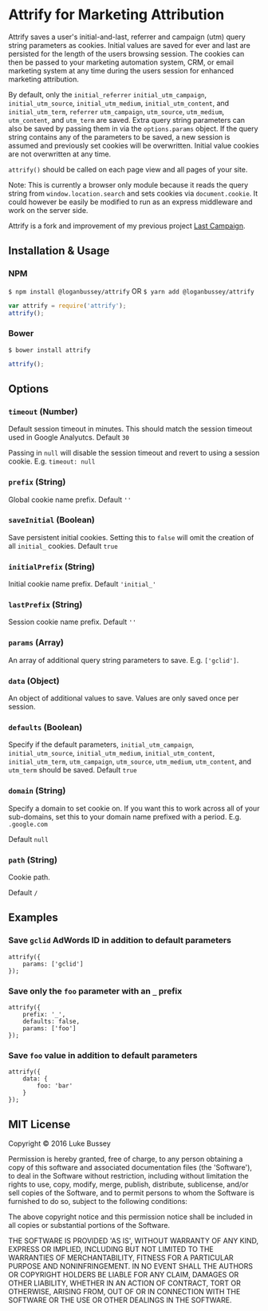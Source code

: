 # Attrify for Marketing Attribution

Attrify saves a user's initial-and-last, referrer and campaign (utm) query string parameters as cookies. Initial values are saved for ever and last are persisted for the length of the users browsing session. The cookies can then be passed to your marketing automation system, CRM, or email marketing system at any time during the users session for enhanced marketing attribution.

By default, only the `initial_referrer` `initial_utm_campaign`, `initial_utm_source`, `initial_utm_medium`, `initial_utm_content`, and `initial_utm_term`, `referrer` `utm_campaign`, `utm_source`, `utm_medium`, `utm_content`, and `utm_term` are saved. Extra query string parameters can also be saved by passing them in via the `options.params` object. If the query string contains any of the parameters to be saved, a new session is assumed and previously set cookies will be overwritten. Initial value cookies are not overwritten at any time.

`attrify()` should be called on each page view and all pages of your site.

Note: This is currently a browser only module because it reads the query string from `window.location.search` and sets cookies via `document.cookie`. It could however be easily be modified to run as an express middleware and work on the server side.

Attrify is a fork and improvement of my previous project [Last Campaign](https://github.com/Yesware/last-campaign).

## Installation & Usage

### NPM
`$ npm install @loganbussey/attrify` OR `$ yarn add @loganbussey/attrify`

```js
var attrify = require('attrify');
attrify();
```

### Bower
`$ bower install attrify`

```js
attrify();
```

## Options

### `timeout` (Number)

Default session timeout in minutes. This should match the session timeout used in Google Analyutcs. Default `30`

Passing in `null` will disable the session timeout and revert to using a session cookie. E.g. `timeout: null`

### `prefix` (String)

Global cookie name prefix. Default `''`

### `saveInitial` (Boolean)

Save persistent initial cookies. Setting this to `false` will omit the creation of all `initial_` cookies. Default `true`

### `initialPrefix` (String)

Initial cookie name prefix. Default `'initial_'`

### `lastPrefix` (String)

Session cookie name prefix. Default `''`

### `params` (Array)

An array of additional query string parameters to save. E.g. `['gclid']`.

### `data` (Object)

An object of additional values to save. Values are only saved once per session.

### `defaults` (Boolean)

Specify if the default parameters, `initial_utm_campaign`, `initial_utm_source`, `initial_utm_medium`, `initial_utm_content`, `initial_utm_term`, `utm_campaign`, `utm_source`, `utm_medium`, `utm_content`, and `utm_term` should be saved. Default `true`

### `domain` (String)

Specify a domain to set cookie on. If you want this to work across all of your sub-domains, set this to your domain name prefixed with a period. E.g. `.google.com`

Default `null`

### `path` (String)

Cookie path.

Default `/`

## Examples

### Save `gclid` AdWords ID in addition to default parameters
```
attrify({
    params: ['gclid']
});
```

### Save only the `foo` parameter with an `_` prefix
```
attrify({
    prefix: '_',
    defaults: false,
    params: ['foo']
});
```

### Save `foo` value in addition to default parameters
```
attrify({
    data: {
        foo: 'bar'
    }
});
```

## MIT License

Copyright © 2016 Luke Bussey

Permission is hereby granted, free of charge, to any person obtaining a copy of this software and associated documentation files (the 'Software'), to deal in the Software without restriction, including without limitation the rights to use, copy, modify, merge, publish, distribute, sublicense, and/or sell copies of the Software, and to permit persons to whom the Software is furnished to do so, subject to the following conditions:

The above copyright notice and this permission notice shall be included in all copies or substantial portions of the Software.

THE SOFTWARE IS PROVIDED 'AS IS', WITHOUT WARRANTY OF ANY KIND, EXPRESS OR IMPLIED, INCLUDING BUT NOT LIMITED TO THE WARRANTIES OF MERCHANTABILITY, FITNESS FOR A PARTICULAR PURPOSE AND NONINFRINGEMENT. IN NO EVENT SHALL THE AUTHORS OR COPYRIGHT HOLDERS BE LIABLE FOR ANY CLAIM, DAMAGES OR OTHER LIABILITY, WHETHER IN AN ACTION OF CONTRACT,
TORT OR OTHERWISE, ARISING FROM, OUT OF OR IN CONNECTION WITH THE SOFTWARE OR THE USE OR OTHER DEALINGS IN THE SOFTWARE.
